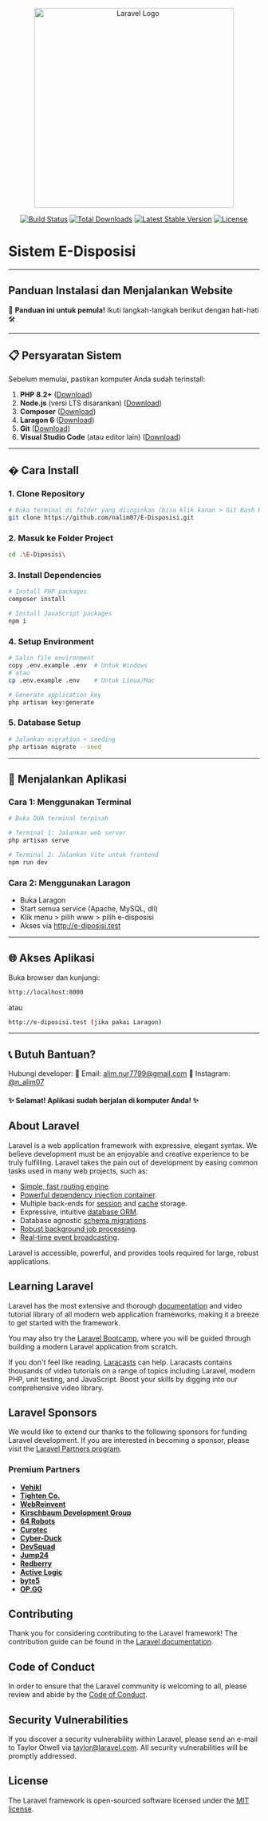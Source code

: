 <p align="center"><a href="https://laravel.com" target="_blank"><img src="https://raw.githubusercontent.com/laravel/art/master/logo-lockup/5%20SVG/2%20CMYK/1%20Full%20Color/laravel-logolockup-cmyk-red.svg" width="400" alt="Laravel Logo"></a></p>

<p align="center">
<a href="https://github.com/laravel/framework/actions"><img src="https://github.com/laravel/framework/workflows/tests/badge.svg" alt="Build Status"></a>
<a href="https://packagist.org/packages/laravel/framework"><img src="https://img.shields.io/packagist/dt/laravel/framework" alt="Total Downloads"></a>
<a href="https://packagist.org/packages/laravel/framework"><img src="https://img.shields.io/packagist/v/laravel/framework" alt="Latest Stable Version"></a>
<a href="https://packagist.org/packages/laravel/framework"><img src="https://img.shields.io/packagist/l/laravel/framework" alt="License"></a>
</p>

# Sistem E-Disposisi
---
## Panduan Instalasi dan Menjalankan Website

📝 **Panduan ini untuk pemula!** Ikuti langkah-langkah berikut dengan hati-hati 🛠️

---

## 📋 Persyaratan Sistem
Sebelum memulai, pastikan komputer Anda sudah terinstall:
1. **PHP 8.2+** ([Download](https://www.php.net/downloads.php))
2. **Node.js** (versi LTS disarankan) ([Download](https://nodejs.org))
3. **Composer** ([Download](https://getcomposer.org))
4. **Laragon 6** ([Download](https://github.com/leokhoa/laragon/releases))
5. **Git** ([Download](https://git-scm.com/downloads))
6. **Visual Studio Code** (atau editor lain) ([Download](https://code.visualstudio.com))

---

## � Cara Install

### 1. Clone Repository
```bash
# Buka terminal di folder yang diinginkan (bisa klik kanan > Git Bash Here)
git clone https://github.com/nalim07/E-Disposisi.git
```

### 2. Masuk ke Folder Project
```bash
cd .\E-Diposisi\
```

### 3. Install Dependencies
```bash
# Install PHP packages
composer install

# Install JavaScript packages
npm i
```

### 4. Setup Environment
```bash
# Salin file environment
copy .env.example .env  # Untuk Windows
# atau
cp .env.example .env    # Untuk Linux/Mac

# Generate application key
php artisan key:generate
```
### 5. Database Setup
```bash
# Jalankan migration + seeding
php artisan migrate --seed
```

---

## 🚀 Menjalankan Aplikasi
### Cara 1: Menggunakan Terminal
```bash
# Buka DUA terminal terpisah

# Terminal 1: Jalankan web server
php artisan serve

# Terminal 2: Jalankan Vite untuk frontend
npm run dev
```
### Cara 2: Menggunakan Laragon
- Buka Laragon
- Start semua service (Apache, MySQL, dll)
- Klik menu  > pilih www > pilih e-disposisi
- Akses via http://e-diposisi.test

---

## 🌐 Akses Aplikasi
Buka browser dan kunjungi:
```bash
http://localhost:8000
```
atau
```bash
http://e-diposisi.test (jika pakai Laragon)
```

---

## 📞 Butuh Bantuan?
Hubungi developer:
📧 Email: alim.nur7799@gmail.com
📸 Instagram: [@n_alim07](https://instagram.com/n_alim07)

#### ✨ Selamat! Aplikasi sudah berjalan di komputer Anda! ✨



## About Laravel

Laravel is a web application framework with expressive, elegant syntax. We believe development must be an enjoyable and creative experience to be truly fulfilling. Laravel takes the pain out of development by easing common tasks used in many web projects, such as:

- [Simple, fast routing engine](https://laravel.com/docs/routing).
- [Powerful dependency injection container](https://laravel.com/docs/container).
- Multiple back-ends for [session](https://laravel.com/docs/session) and [cache](https://laravel.com/docs/cache) storage.
- Expressive, intuitive [database ORM](https://laravel.com/docs/eloquent).
- Database agnostic [schema migrations](https://laravel.com/docs/migrations).
- [Robust background job processing](https://laravel.com/docs/queues).
- [Real-time event broadcasting](https://laravel.com/docs/broadcasting).

Laravel is accessible, powerful, and provides tools required for large, robust applications.

## Learning Laravel

Laravel has the most extensive and thorough [documentation](https://laravel.com/docs) and video tutorial library of all modern web application frameworks, making it a breeze to get started with the framework.

You may also try the [Laravel Bootcamp](https://bootcamp.laravel.com), where you will be guided through building a modern Laravel application from scratch.

If you don't feel like reading, [Laracasts](https://laracasts.com) can help. Laracasts contains thousands of video tutorials on a range of topics including Laravel, modern PHP, unit testing, and JavaScript. Boost your skills by digging into our comprehensive video library.

## Laravel Sponsors

We would like to extend our thanks to the following sponsors for funding Laravel development. If you are interested in becoming a sponsor, please visit the [Laravel Partners program](https://partners.laravel.com).

### Premium Partners

- **[Vehikl](https://vehikl.com/)**
- **[Tighten Co.](https://tighten.co)**
- **[WebReinvent](https://webreinvent.com/)**
- **[Kirschbaum Development Group](https://kirschbaumdevelopment.com)**
- **[64 Robots](https://64robots.com)**
- **[Curotec](https://www.curotec.com/services/technologies/laravel/)**
- **[Cyber-Duck](https://cyber-duck.co.uk)**
- **[DevSquad](https://devsquad.com/hire-laravel-developers)**
- **[Jump24](https://jump24.co.uk)**
- **[Redberry](https://redberry.international/laravel/)**
- **[Active Logic](https://activelogic.com)**
- **[byte5](https://byte5.de)**
- **[OP.GG](https://op.gg)**

## Contributing

Thank you for considering contributing to the Laravel framework! The contribution guide can be found in the [Laravel documentation](https://laravel.com/docs/contributions).

## Code of Conduct

In order to ensure that the Laravel community is welcoming to all, please review and abide by the [Code of Conduct](https://laravel.com/docs/contributions#code-of-conduct).

## Security Vulnerabilities

If you discover a security vulnerability within Laravel, please send an e-mail to Taylor Otwell via [taylor@laravel.com](mailto:taylor@laravel.com). All security vulnerabilities will be promptly addressed.

## License

The Laravel framework is open-sourced software licensed under the [MIT license](https://opensource.org/licenses/MIT).
